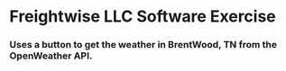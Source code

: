 # Freightwise LLC Software Exercise

### Uses a button to get the weather in BrentWood, TN from the OpenWeather API.
